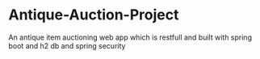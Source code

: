 # Antique-Auction-Project
An antique item auctioning web app which is restfull and built with spring boot and h2 db and spring security 
